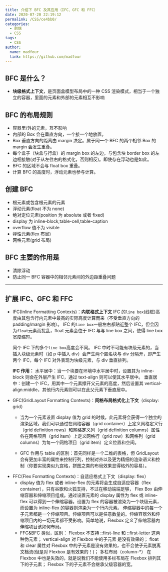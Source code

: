 ```yaml
---
title: 介绍下 BFC 及其应用（IFC、GFC 和 FFC）
date: 2020-07-20 22:19:12
permalink: /CSS/ce4bb0/
categories:
  - 前端
  - CSS
tags:
  - CSS
author:
  name: madfour
  link: https://github.com/madfour
---
```


## BFC 是什么？

- **块级格式上下文**，是页面盒模型布局中的一种 CSS 渲染模式，相当于一个独立的容器，里面的元素和外部的元素相互不影响

## BFC 的布局规则

- 容器里/外的元素，互不影响
- 内部的 Box 会在垂直方向，一个接一个地放置。
- Box 垂直方向的距离由 margin 决定。属于同一个 BFC 的两个相邻 Box 的 margin 会发生重叠。
- 每个盒子（块盒与行盒）的 margin box 的左边，与包含块 border box 的左边相接触(对于从左往右的格式化，否则相反)。即使存在浮动也是如此。
- BFC 的区域不会与 float box 重叠。
- 计算 BFC 的高度时，浮动元素也参与计算。

## 创建 BFC

- 根元素或包含根元素的元素
- 浮动元素(float 不为 none)
- 绝对定位元素(position 为 absolute 或者 fixed)
- display 为 inline-block,table-cell,table-caption
- overflow 值不为 visible
- 弹性元素(flex 布局)
- 网格元素(grid 布局)

## BFC 主要的作用是

- 清除浮动
- 防止同一 BFC 容器中的相邻元素间的外边距重叠问题

---

## 扩展 IFC、GFC 和 FFC

- IFC(Inline Formatting Contexts)：**内联格式上下文**
  IFC 的`line box`(线框)高度由其包含行内元素中最高的实际高度计算而来（不受垂直方向的 padding/margin 影响）。
  IFC 的`line box`一般左右都贴近整个 IFC，但会因为`float`元素而扰乱，float 元素会位于 IFC 与与 line box 之间，使得 line box 宽度缩短。

  同个 IFC 下的多个`line box`高度会不同。 IFC 中时不可能有块级元素的，当插入块级元素时（如 p 中插入 div）会产生两个匿名块与 div 分隔开，即产生两个 IFC，每个 IFC 对外表现为块级元素，与 div 垂直排列。

  **IFC 作用：**
  水平居中：当一个块要在环境中水平居中时，设置其为 inline-block 则会在外层产生 IFC，通过 text-align 则可以使其水平居中。
  垂直居中：创建一个 IFC，用其中一个元素撑开父元素的高度，然后设置其 vertical-align:middle，其他行内元素则可以在此父元素下垂直居中。

- GFC(GridLayout Formatting Contexts)：**网格布局格式化上下文**（display: grid）

  - 当为一个元素设置 display 值为 grid 的时候，此元素将会获得一个独立的渲染区域，我们可以通过在网格容器（grid container）上定义网格定义行（grid definition rows）和网格定义列（grid definition columns）属性各在网格项目（grid item）上定义网格行（grid row）和网格列（grid columns）为每一个网格项目（grid item）定义位置和空间。

  - GFC 作用与 table 的区别：首先同样是一个二维的表格，但 GridLayout 会有更加丰富的属性来控制行列，控制对齐以及更为精细的渲染语义和控制（你要实现类似九宫格，拼图之类的布局效果显得格外的容易）。

* FFC(Flex Formatting Contexts)：自适应格式上下文（display: flex）
  - display 值为 flex 或者 inline-flex 的元素将会生成自适应容器（flex container），只有谷歌和火狐支持，不过在移动端端足够，
    Flex Box 由伸缩容器和伸缩项目组成。通过设置元素的 display 属性为 flex 或 inline-flex 可以得到一个伸缩容器。设置为 flex 的容器被渲染为一个块级元素，而设置为 inline-flex 的容器则渲染为一个行内元素。
    伸缩容器中的每一个子元素都是一个伸缩项目。伸缩项目可以是任意数量的。伸缩容器外和伸缩项目内的一切元素都不受影响。简单地说，Flexbox 定义了伸缩容器内伸缩项目该如何布局。
  - FFC&BFC 类似，区别：
    Flexbox 不支持 ::first-line 和 ::first-letter 这两种伪元素；
    vertical-align 对 Flexbox 中的子元素 是没有效果的；
    float 和 clear 属性对 Flexbox 中的子元素是没有效果的，也不会使子元素脱离文档流(但是对 Flexbox 是有效果的！)；
    多栏布局（column-\*） 在 Flexbox 中也是失效的，就是说我们不能使用多栏布局在 Flexbox 排列其下的子元素；
    Flexbox 下的子元素不会继承父级容器的宽。

